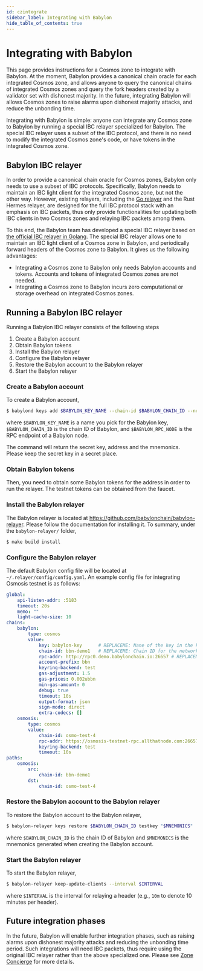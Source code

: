 ```yaml
---
id: czintegrate
sidebar_label: Integrating with Babylon
hide_table_of_contents: true
---
```


# Integrating with Babylon

This page provides instructions for a Cosmos zone to integrate with Babylon.
At the moment, Babylon provides a canonical chain oracle for each integrated Cosmos zone, and allows anyone to query the canonical chains of integrated Cosmos zones and query the fork headers created by a validator set with dishonest majority.
In the future, integrating Babylon will allows Cosmos zones to raise alarms upon dishonest majority attacks, and reduce the unbonding time.

Integrating with Babylon is simple: anyone can integrate any Cosmos zone to Babylon by running a special IBC relayer specialized for Babylon.
The special IBC relayer uses a subset of the IBC protocol, and there is no need to modify the integrated Cosmos zone's code, or have tokens in the integrated Cosmos zone.

## Babylon IBC relayer

In order to provide a canonical chain oracle for Cosmos zones, Babylon only needs to use a subset of IBC protocols.
Specifically, Babylon needs to maintain an IBC light client for the integrated Cosmos zone, but not the other way.
However, existing relayers, including the [Go relayer](https://github.com/cosmos/relayer) and the Rust Hermes relayer, are designed for the full IBC protocol stack with an emphasis on IBC packets, thus only provide functionalities for updating both IBC clients in two Cosmos zones and relaying IBC packets among them.

To this end, the Babylon team has developed a special IBC relayer based on [the official IBC relayer in Golang](https://github.com/cosmos/relayer).
The special IBC relayer allows one to maintain an IBC light client of a Cosmos zone in Babylon, and periodically forward headers of the Cosmos zone to Babylon.
It gives us the following advantages:

- Integrating a Cosmos zone to Babylon only needs Babylon accounts and tokens. Accounts and tokens of integrated Cosmos zones are not needed.
- Integrating a Cosmos zone to Babylon incurs zero computational or storage overhead on integrated Cosmos zones.

## Running a Babylon IBC relayer

Running a Babylon IBC relayer consists of the following steps

1. Create a Babylon account
2. Obtain Babylon tokens
3. Install the Babylon relayer
5. Configure the Babylon relayer
6. Restore the Babylon account to the Babylon relayer
7. Start the Babylon relayer

### Create a Babylon account

To create a Babylon account, 

```bash
$ babylond keys add $BABYLON_KEY_NAME --chain-id $BABYLON_CHAIN_ID --node $BABYLON_RPC_NODE
```

where `$BABYLON_KEY_NAME` is a name you pick for the Babylon key, `$BABYLON_CHAIN_ID` is the chain ID of Babylon, and `$BABYLON_RPC_NODE` is the RPC endpoint of a Babylon node.

The command will return the secret key, address and the mnemonics.
Please keep the secret key in a secret place.

### Obtain Babylon tokens

Then, you need to obtain some Babylon tokens for the address in order to run the relayer.
The testnet tokens can be obtained from the faucet.

### Install the Babylon relayer

The Babylon relayer is located at https://github.com/babylonchain/babylon-relayer.
Please follow the documentation for installing it.
To summary, under the `babylon-relayer/` folder,

```bash
$ make build install
```

### Configure the Babylon relayer

The default Babylon config file will be located at `~/.relayer/config/config.yaml`.
An example config file for integrating Osmosis testnet is as follows:
```yaml
global:
    api-listen-addr: :5183
    timeout: 20s
    memo: ""
    light-cache-size: 10
chains:
    babylon:
        type: cosmos
        value:
            key: babylon-key      # REPLACEME: Nane of the key in the keyring (same as the one added on the bootrapping script by `keys add`.
            chain-id: bbn-demo1   # REPLACEME: Chain ID for the network you're connecting to. NOTE: this chain-id should be the same as the directory that contains the test keyring, i.e. if bbn-demo1, then `relayer-home/keys/bbn-demo1` should contain the `keyring-test` directory with a key with the same name as the above attribute.
            rpc-addr: http://rpc0.demo.babylonchain.io:26657 # REPLACEME: Address to which an RPC connection can be made
            account-prefix: bbn
            keyring-backend: test
            gas-adjustment: 1.5
            gas-prices: 0.002ubbn
            min-gas-amount: 0
            debug: true
            timeout: 10s
            output-format: json
            sign-mode: direct
            extra-codecs: []
    osmosis:
        type: cosmos
        value:
            chain-id: osmo-test-4                                        # REPLACEME: Chain ID for the network you're connecting to.
            rpc-addr: https://osmosis-testnet-rpc.allthatnode.com:26657/ # REPLACEME: Address to which an RPC connection can be made
            keyring-backend: test
            timeout: 10s
paths:
    osmosis:
        src:
            chain-id: bbn-demo1
        dst:
            chain-id: osmo-test-4
```

### Restore the Babylon account to the Babylon relayer

To restore the Babylon account to the Babylon relayer,

```bash
$ babylon-relayer keys restore $BABYLON_CHAIN_ID testkey "$MNEMONICS"
```

where `$BABYLON_CHAIN_ID` is the chain ID of Babylon and `$MNEMONICS` is the mnemonics generated when creating the Babylon account.

### Start the Babylon relayer

To start the Babylon relayer,

```bash
$ babylon-relayer keep-update-clients --interval $INTERVAL
```

where `$INTERVAL` is the interval for relaying a header (e.g., `10m` to denote 10 minutes per header).

## Future integration phases

In the future, Babylon will enable further integration phases, such as raising alarms upon dishonest majority attacks and reducing the unbonding time period.
Such integrations will need IBC packets, thus require using the original IBC relayer rather than the above specialized one.
Please see [Zone Concierge](../modules/czconcierge.md) for more details.